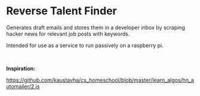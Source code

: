 # Reverse Talent Finder
Generates draft emails and stores them in a developer inbox by scraping hacker news for relevant job posts with keywords.

Intended for use as a service to run passively on a raspberry pi.

<br />

**Inspiration:**

<https://github.com/kaustavha/cs_homeschool/blob/master/learn_algos/hn_automailer/2.js>
